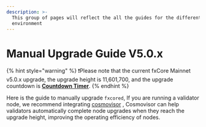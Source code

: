 ```yaml
---
description: >-
  This group of pages will reflect the all the guides for the different
  environment
---
```


# Manual Upgrade Guide V5.0.x

{% hint style="warning" %}
❗️Please note that the current fxCore Mainnet v5.0.x upgrade, the upgrade height is 11,601,700, and the upgrade countdown is [**Countdown Timer**](https://functionx.github.io/fx-core/tools/countdown.html?network=mainnet).
{% endhint %}

Here is the guide to manually upgrade `fxcored`, If you are running a validator node, we recommend integrating [cosmovisor](../cosmovisor/) , Cosmovisor can help validators automatically complete node upgrades when they reach the upgrade height, improving the operating efficiency of nodes.
